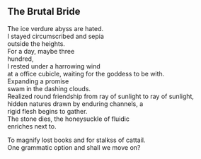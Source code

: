 The Brutal Bride
----------------
The ice verdure abyss are hated.  
I stayed circumscribed and sepia  
outside the heights.  
For a day, maybe three  
hundred,  
I rested under a harrowing wind  
at a office cubicle, waiting for the goddess to be with.  
Expanding a promise  
swam in the dashing clouds.  
Realized round friendship from ray of sunlight to ray of sunlight,  
hidden natures drawn by enduring channels, a  
rigid flesh begins to gather.  
The stone dies, the honeysuckle of fluidic  
enriches next to.  
  
To magnify lost books and for stalkss of cattail.  
One grammatic option and shall we move on?  
